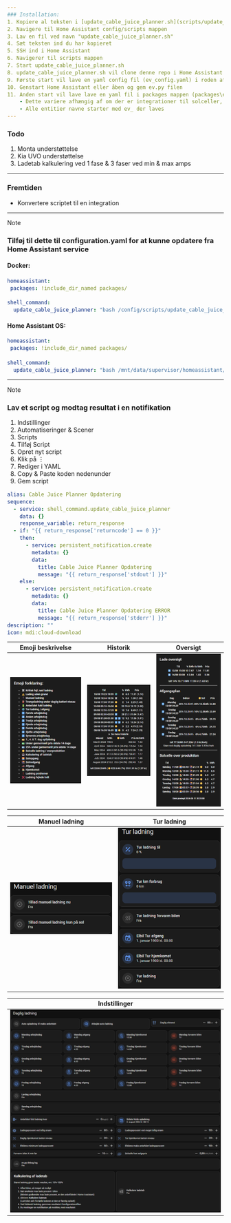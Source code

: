 ```yaml
---
### Installation:
1. Kopiere al teksten i [update_cable_juice_planner.sh](scripts/update_cable_juice_planner.sh)
2. Navigere til Home Assistant config/scripts mappen 
3. Lav en fil ved navn "update_cable_juice_planner.sh"
4. Sæt teksten ind du har kopieret
5. SSH ind i Home Assistant
6. Navigerer til scripts mappen
7. Start update_cable_juice_planner.sh
8. update_cable_juice_planner.sh vil clone denne repo i Home Assistant mappen og pyscript/ev.py vil starte.
9. Første start vil lave en yaml config fil (ev_config.yaml) i roden af Home Assistant mappen
10. Genstart Home Assistant eller åben og gem ev.py filen
11. Anden start vil lave lave en yaml fil i packages mappen (packages\ev.yaml) med alle entities scriptet bruger \
    - Dette variere afhængig af om der er integrationer til solceller, el bilen osv. der bliver registreret i konfig filen
    - Alle entitier navne starter med ev_ der laves
---
```


### Todo
1. Monta understøttelse
2. Kia UVO understøttelse
3. Ladetab kalkulering ved 1 fase & 3 faser ved min & max amps
---
### Fremtiden
- Konvertere scriptet til en integration
---
> [!Note]
> ### Tilføj til dette til configuration.yaml for at kunne opdatere fra Home Assistant service
> #### Docker:
> ```yaml
>homeassistant:
>  packages: !include_dir_named packages/
>
> shell_command:
>   update_cable_juice_planner: "bash /config/scripts/update_cable_juice_planner.sh"
> ```
> 
> #### Home Assistant OS:
> ```yaml
>homeassistant:
>  packages: !include_dir_named packages/
>
> shell_command:
>   update_cable_juice_planner: "bash /mnt/data/supervisor/homeassistant/scripts/update_cable_juice_planner.sh"
> ```
---
> [!Note]
> ### Lav et script og modtag resultat i en notifikation
> 1. Indstillinger
> 2. Automatiseringer & Scener
> 3. Scripts
> 4. Tilføj Script
> 5. Opret nyt script
> 6. Klik på ⋮
> 7. Rediger i YAML
> 8. Copy & Paste koden nedenunder
> 9. Gem script
> ```yaml
> alias: Cable Juice Planner Opdatering
> sequence:
>   - service: shell_command.update_cable_juice_planner
>     data: {}
>     response_variable: return_response
>   - if: "{{ return_response['returncode'] == 0 }}"
>     then:
>       - service: persistent_notification.create
>         metadata: {}
>         data:
>           title: Cable Juice Planner Opdatering
>           message: "{{ return_response['stdout'] }}"
>     else:
>       - service: persistent_notification.create
>         metadata: {}
>         data:
>           title: Cable Juice Planner Opdatering ERROR
>           message: "{{ return_response['stderr'] }}"
> description: ""
> icon: mdi:cloud-download
> ```
| Emoji beskrivelse | Historik | Oversigt |
| --- | --- | --- |
| ![Emoji beskrivelse](Cable-Juice-Planner-Readme/emoji_description.png) | ![Historik](Cable-Juice-Planner-Readme/history.png) | ![Oversigt](Cable-Juice-Planner-Readme/overview.png) |

| Manuel ladning | Tur ladning |
| --- | --- | 
| ![Manuel](Cable-Juice-Planner-Readme/manual.png) | ![Tur](https://github.com/dezito/Cable-Juice-Planner/blob/master/Cable-Juice-Planner-Readme/trip.png) |

| Indstillinger |
| --- |
| ![Indstillinger](https://github.com/dezito/Cable-Juice-Planner/blob/master/Cable-Juice-Planner-Readme/settings.png) |
